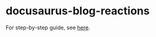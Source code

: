 # docusaurus-blog-reactions

For step-by-step guide, see [here](https://blog.ovisly.com/docusaurus-blog-reactions).
